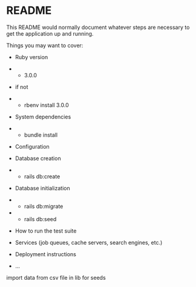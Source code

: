# README

This README would normally document whatever steps are necessary to get the
application up and running.

Things you may want to cover:

* Ruby version
* * 3.0.0
* if not
* * rbenv install 3.0.0

* System dependencies
* * bundle install

* Configuration

* Database creation
* * rails db:create

* Database initialization
* * rails db:migrate
* * rails db:seed

* How to run the test suite

* Services (job queues, cache servers, search engines, etc.)

* Deployment instructions

* ...

import data from csv file in lib for seeds
